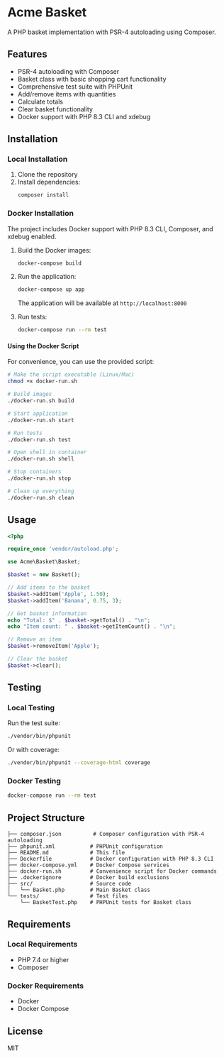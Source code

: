 # Acme Basket

A PHP basket implementation with PSR-4 autoloading using Composer.

## Features

- PSR-4 autoloading with Composer
- Basket class with basic shopping cart functionality
- Comprehensive test suite with PHPUnit
- Add/remove items with quantities
- Calculate totals
- Clear basket functionality
- Docker support with PHP 8.3 CLI and xdebug

## Installation

### Local Installation

1. Clone the repository
2. Install dependencies:
   ```bash
   composer install
   ```

### Docker Installation

The project includes Docker support with PHP 8.3 CLI, Composer, and xdebug enabled.

1. Build the Docker images:
   ```bash
   docker-compose build
   ```

2. Run the application:
   ```bash
   docker-compose up app
   ```
   The application will be available at `http://localhost:8000`

3. Run tests:
   ```bash
   docker-compose run --rm test
   ```

#### Using the Docker Script

For convenience, you can use the provided script:

```bash
# Make the script executable (Linux/Mac)
chmod +x docker-run.sh

# Build images
./docker-run.sh build

# Start application
./docker-run.sh start

# Run tests
./docker-run.sh test

# Open shell in container
./docker-run.sh shell

# Stop containers
./docker-run.sh stop

# Clean up everything
./docker-run.sh clean
```

## Usage

```php
<?php

require_once 'vendor/autoload.php';

use Acme\Basket\Basket;

$basket = new Basket();

// Add items to the basket
$basket->addItem('Apple', 1.50);
$basket->addItem('Banana', 0.75, 3);

// Get basket information
echo "Total: $" . $basket->getTotal() . "\n";
echo "Item count: " . $basket->getItemCount() . "\n";

// Remove an item
$basket->removeItem('Apple');

// Clear the basket
$basket->clear();
```

## Testing

### Local Testing

Run the test suite:

```bash
./vendor/bin/phpunit
```

Or with coverage:

```bash
./vendor/bin/phpunit --coverage-html coverage
```

### Docker Testing

```bash
docker-compose run --rm test
```

## Project Structure

```
├── composer.json          # Composer configuration with PSR-4 autoloading
├── phpunit.xml           # PHPUnit configuration
├── README.md             # This file
├── Dockerfile            # Docker configuration with PHP 8.3 CLI
├── docker-compose.yml    # Docker Compose services
├── docker-run.sh         # Convenience script for Docker commands
├── .dockerignore         # Docker build exclusions
├── src/                  # Source code
│   └── Basket.php        # Main Basket class
└── tests/                # Test files
    └── BasketTest.php    # PHPUnit tests for Basket class
```

## Requirements

### Local Requirements
- PHP 7.4 or higher
- Composer

### Docker Requirements
- Docker
- Docker Compose

## License

MIT 